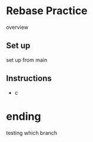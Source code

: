 # Rebase Practice

overview

## Set up

set up from main

## Instructions

* c

# ending

testing which branch
